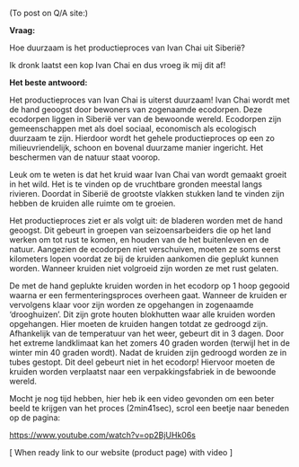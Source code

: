 (To post on Q/A site:)

**Vraag:**

Hoe duurzaam is het productieproces van Ivan Chai uit Siberië?

Ik dronk laatst een kop Ivan Chai en dus vroeg ik mij dit af! 

**Het beste antwoord:**

Het productieproces van Ivan Chai is uiterst duurzaam! Ivan Chai wordt met de hand geoogst door bewoners van zogenaamde ecodorpen. Deze ecodorpen liggen in Siberië ver van de bewoonde wereld. Ecodorpen zijn gemeenschappen met als doel sociaal, economisch als ecologisch duurzaam te zijn. Hierdoor wordt het gehele productieproces op een zo milieuvriendelijk, schoon en bovenal duurzame manier ingericht. Het beschermen van de natuur staat voorop. 

Leuk om te weten is dat het kruid waar Ivan Chai van wordt gemaakt groeit in het wild.
Het is te vinden op de vruchtbare gronden meestal langs rivieren. Doordat in Siberië de grootste vlakken stukken land te vinden zijn hebben de kruiden alle ruimte om te groeien. 

Het productieproces ziet er als volgt uit: de bladeren worden met de hand geoogst. Dit gebeurt in groepen van seizoensarbeiders die op het land werken om tot rust te komen, en houden van de het buitenleven en de natuur. Aangezien de ecodorpen niet verschuiven, moeten ze soms eerst kilometers lopen voordat ze bij de kruiden aankomen die geplukt kunnen worden. Wanneer kruiden niet volgroeid zijn worden ze met rust gelaten.

De met de hand geplukte kruiden worden in het ecodorp op 1 hoop gegooid waarna er een fermenteringsproces overheen gaat. Wanneer de kruiden er vervolgens klaar voor zijn worden ze opgehangen in zogenaamde ‘drooghuizen’. Dit zijn grote houten blokhutten waar alle kruiden worden opgehangen. Hier moeten de kruiden hangen totdat ze gedroogd zijn. Afhankelijk van de temperatuur van het weer, gebeurt dit in 3 dagen. Door het extreme landklimaat kan het zomers 40 graden worden (terwijl het in de winter min 40 graden wordt). Nadat de kruiden zijn gedroogd worden ze in tubes gestopt. Dit deel gebeurt niet in het ecodorp! Hiervoor moeten de kruiden worden verplaatst naar een verpakkingsfabriek in de bewoonde wereld. 

Mocht je nog tijd hebben, hier heb ik een video gevonden om een beter beeld te krijgen van het proces (2min41sec), scrol een beetje naar beneden op de pagina:

https://www.youtube.com/watch?v=op2BjUHk06s

[ When ready link to our website (product page) with video ] 


